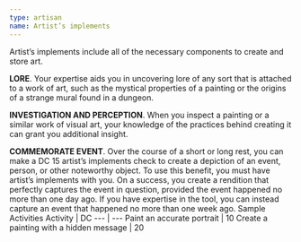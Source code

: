 ```yaml
---
type: artisan
name: Artist’s implements
---
```

Artist’s implements include all of the necessary components to create and store art.

__LORE__. 
Your expertise aids you in uncovering lore of any sort that is attached to a work of art, such as the mystical properties of a painting or the origins of a strange mural found in a dungeon.

__INVESTIGATION AND PERCEPTION__. 
When you inspect a painting or a similar work of visual art, your knowledge of the practices behind creating it can grant you additional insight.

__COMMEMORATE EVENT__. 
Over the course of a short or long rest, you can make a DC 15 artist’s implements check to create a depiction of an event, person, or other noteworthy object. To use this benefit, you must have artist’s implements with you. On a success, you create a rendition that perfectly captures the event in question, provided the event happened no more than one day ago. If you have expertise in the tool, you can instead capture an event that happened no more than one week ago.
Sample Activities
Activity | DC
--- | ---
Paint an accurate portrait | 10
Create a painting with a hidden message | 20

